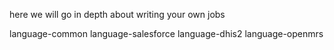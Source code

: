 here we will go in depth about writing your own jobs

language-common
language-salesforce
language-dhis2
language-openmrs
